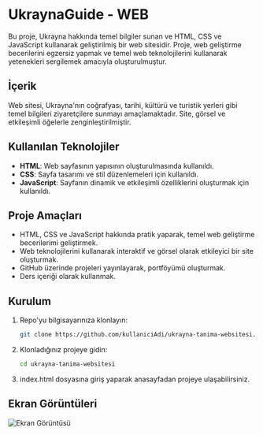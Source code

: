 # UkraynaGuide - WEB

Bu proje, Ukrayna hakkında temel bilgiler sunan ve HTML, CSS ve JavaScript kullanarak geliştirilmiş bir web sitesidir. Proje, web geliştirme becerilerini egzersiz yapmak ve temel web teknolojilerini kullanarak yetenekleri sergilemek amacıyla oluşturulmuştur.

## İçerik

Web sitesi, Ukrayna'nın coğrafyası, tarihi, kültürü ve turistik yerleri gibi temel bilgileri ziyaretçilere sunmayı amaçlamaktadır. Site, görsel ve etkileşimli öğelerle zenginleştirilmiştir.

## Kullanılan Teknolojiler

- **HTML**: Web sayfasının yapısının oluşturulmasında kullanıldı.
- **CSS**: Sayfa tasarımı ve stil düzenlemeleri için kullanıldı.
- **JavaScript**: Sayfanın dinamik ve etkileşimli özelliklerini oluşturmak için kullanıldı.

## Proje Amaçları

- HTML, CSS ve JavaScript hakkında pratik yaparak, temel web geliştirme becerilerimi geliştirmek.
- Web teknolojilerini kullanarak interaktif ve görsel olarak etkileyici bir site oluşturmak.
- GitHub üzerinde projeleri yayınlayarak, portföyümü oluşturmak.
- Ders içeriği olarak kullanmak.

## Kurulum

1. Repo'yu bilgisayarınıza klonlayın:
    ```bash
    git clone https://github.com/kullaniciAdi/ukrayna-tanima-websitesi.git
    ```

2. Klonladığınız projeye gidin:
    ```bash
    cd ukrayna-tanima-websitesi
    ```

3. index.html dosyasına giriş yaparak anasayfadan projeye ulaşabilirsiniz.

## Ekran Görüntüleri

![Ekran Görüntüsü](https://i.imgur.com/hr5kzyO.png)
